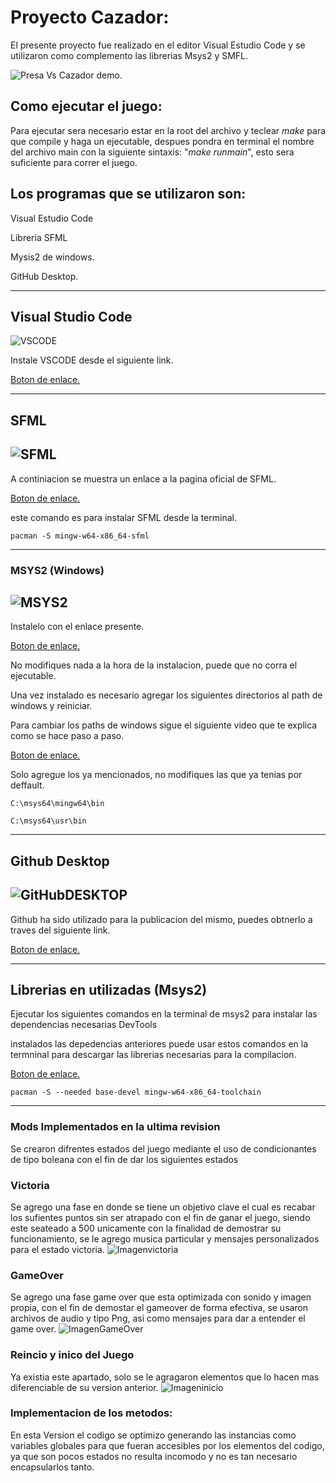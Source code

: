 
# **Proyecto Cazador:**


El presente proyecto fue realizado en el editor Visual Estudio Code y se utilizaron como complemento las librerias Msys2 y SMFL.

![Presa Vs Cazador demo.](Portada.png)


## Como ejecutar el juego:


Para ejecutar sera necesario estar en la root del archivo y teclear *make* para que compile y haga un ejecutable, despues pondra en terminal el nombre del archivo main con la siguiente sintaxis: 
"*make runmain*", esto sera suficiente para correr el juego.



## Los programas que se utilizaron son:
Visual Estudio Code

Libreria SFML

Mysis2 de windows.

GitHub Desktop.

---
## Visual Studio Code
![VSCODE](VSCODE.png)

Instale VSCODE desde el siguiente link.

[Boton de enlace.](https://code.visualstudio.com/docs/editor/vscode-web)

---
## SFML
![SFML](SFML.png)
---
A continiacion se muestra un enlace a la pagina oficial de SFML.


[Boton de enlace.](https://packages.msys2.org/package/mingw-w64-x86_64-sfml)

este comando es para instalar SFML desde la terminal.

    pacman -S mingw-w64-x86_64-sfml
---
### MSYS2 (Windows)

![MSYS2](MSYS2.png)
---
Instalelo con el enlace presente. 

[Boton de enlace.](https://objects.githubusercontent.com/github-production-release-asset-2e65be/80988227/19da371e-6ab9-4858-9b44-b504631c4c5f?X-Amz-Algorithm=AWS4-HMAC-SHA256&X-Amz-Credential=releaseassetproduction%2F20240702%2Fus-east-1%2Fs3%2Faws4_request&X-Amz-Date=20240702T032413Z&X-Amz-Expires=300&X-Amz-Signature=e6f83ee9e4f7431edf9eeb97db49a5d3bb460c25d629d06828d8f613dc987182&X-Amz-SignedHeaders=host&actor_id=160084874&key_id=0&repo_id=80988227&response-content-disposition=attachment%3B%20filename%3Dmsys2-x86_64-20230526.exe&response-content-type=application%2Foctet-stream)

No modifiques nada a la hora de la instalacion, puede que no corra el ejecutable.

Una vez instalado es necesario agregar los siguientes directorios al path de windows y reiniciar.

Para cambiar los paths de windows  sigue el siguiente video que te explica como se hace paso a paso.

[Boton de enlace.](https://www.youtube.com/watch?v=ql7V-wgZU1U)

Solo agregue los ya mencionados, no modifiques las que ya tenias por deffault.

    C:\msys64\mingw64\bin

    C:\msys64\usr\bin


---
## Github Desktop
![GitHubDESKTOP](DESKTOP.png)
--
Github ha sido utilizado para la publicacion del mismo, puedes obtnerlo a traves del siguiente link.

[Boton de enlace.](https://docs.github.com/en/desktop/installing-and-authenticating-to-github-desktop/installing-github-desktop)

---
## Librerias en utilizadas (Msys2)

Ejecutar los siguientes comandos en la terminal de msys2 para instalar las dependencias necesarias
DevTools

instalados las depedencias anteriores puede usar estos comandos en la termninal para descargar las librerias necesarias para la compilacion.

[Boton de enlace.](https://code.visualstudio.com/docs/cpp/config-mingw)

    pacman -S --needed base-devel mingw-w64-x86_64-toolchain

---

### Mods Implementados en la ultima revision

Se crearon difrentes estados del juego mediante el uso de condicionantes de tipo boleana con el fin de dar los siguientes estados

### Victoria
Se agrego una fase en donde se tiene un objetivo clave el cual es recabar los sufientes puntos sin ser atrapado con el fin de ganar el juego, siendo este seateado a 500 unicamente con la finalidad de demostrar su funcionamiento, se le agrego musica particular y mensajes personalizados para el estado victoria.
![Imagenvictoria](Victoriaportada.png)

### GameOver
Se agrego una fase game over que esta optimizada con sonido y imagen propia, con el fin de demostar el gameover de forma efectiva, se usaron archivos de audio y tipo Png, asi como mensajes para dar a entender el game over.
![ImagenGameOver](Gameoverpantalla.png)

### Reincio y inico del Juego
Ya existia este apartado, solo se le agragaron elementos que lo hacen mas diferenciable de su version anterior.
![Imageninicio](Iniciopantalla.png)

### Implementacion de los metodos:
En esta Version el codigo se optimizo generando las instancias como variables globales para que fueran accesibles por los elementos del codigo, ya que son pocos estados no resulta incomodo y no es tan necesario encapsularlos tanto.
